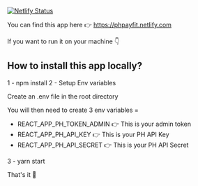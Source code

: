 [![Netlify Status](https://api.netlify.com/api/v1/badges/c1d99ab1-0a3f-46b4-9ff6-a191a9f4c605/deploy-status)](https://app.netlify.com/sites/phpayfit/deploys)

You can find this app here 👉 https://phpayfit.netlify.com

If you want to run it on your machine 👇

## How to install this app locally?

1 - npm install
2 - Setup Env variables

Create an .env file in the root directory

You will then need to create 3 env variables =
- REACT_APP_PH_TOKEN_ADMIN 👉 This is your admin token
- REACT_APP_PH_API_KEY 👉 This is your PH API Key
- REACT_APP_PH_API_SECRET 👉 This is your PH API Secret

3 - yarn start

That's it 🎉